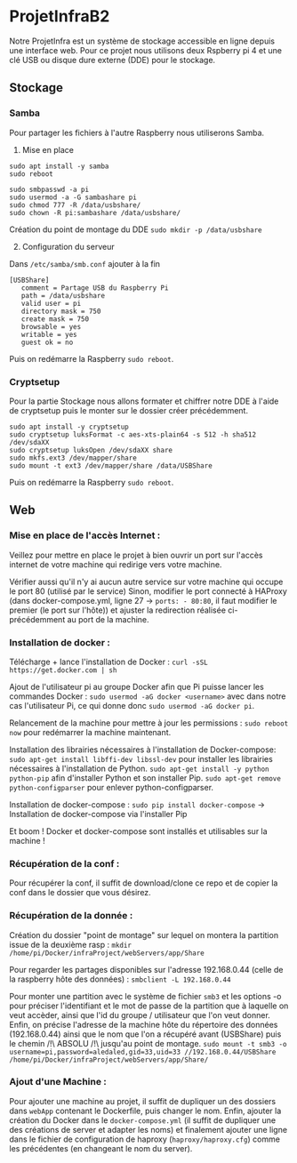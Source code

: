 # ProjetInfraB2

Notre ProjetInfra est un système de stockage accessible en ligne depuis une interface web.
Pour ce projet nous utilisons deux Rspberry pi 4 et une clé USB ou disque dure externe (DDE) pour le stockage.

## Stockage

### Samba
Pour partager les fichiers à l'autre Raspberry nous utiliserons Samba.

1. Mise en place
```
sudo apt install -y samba
sudo reboot

sudo smbpasswd -a pi
sudo usermod -a -G sambashare pi
sudo chmod 777 -R /data/usbshare/
sudo chown -R pi:sambashare /data/usbshare/
```
Création du point de montage du DDE
`sudo mkdir -p /data/usbshare`

2. Configuration du serveur

Dans `/etc/samba/smb.conf` ajouter à la fin

```
[USBShare]
   comment = Partage USB du Raspberry Pi
   path = /data/usbshare
   valid user = pi
   directory mask = 750
   create mask = 750
   browsable = yes
   writable = yes
   guest ok = no
```

Puis on redémarre la Raspberry `sudo reboot`. 

### Cryptsetup

Pour la partie Stockage nous allons formater et chiffrer notre DDE à l'aide de cryptsetup puis le monter sur le dossier créer précédemment.
```
sudo apt install -y cryptsetup
sudo cryptsetup luksFormat -c aes-xts-plain64 -s 512 -h sha512 /dev/sdaXX
sudo cryptsetup luksOpen /dev/sdaXX share
sudo mkfs.ext3 /dev/mapper/share
sudo mount -t ext3 /dev/mapper/share /data/USBShare
```

Puis on redémarre la Raspberry `sudo reboot`. 

## Web

### Mise en place de l'accès Internet :

Veillez pour mettre en place le projet à bien ouvrir un port sur l'accès internet de votre machine qui redirige vers votre machine.

Vérifier aussi qu'il n'y ai aucun autre service sur votre machine qui occupe le port 80 (utilisé par le service) Sinon, modifier le port connecté à HAProxy (dans docker-compose.yml, ligne 27 -> `ports: - 80:80`, il faut modifier le premier (le port sur l'hôte)) et ajuster la redirection réalisée ci-précédemment au port de la machine.

### Installation de docker :

Télécharge + lance l'installation de Docker :
`curl -sSL https://get.docker.com | sh`

Ajout de l'utilisateur pi au groupe Docker afin que Pi puisse lancer les commandes Docker :
`sudo usermod -aG docker <username>` avec dans notre cas l'utilisateur Pi, ce qui donne donc `sudo usermod -aG docker pi`.

Relancement de la machine pour mettre à jour les permissions :
`sudo reboot now` pour redémarrer la machine maintenant.

Installation des librairies nécessaires à l'installation de Docker-compose:
`sudo apt-get install libffi-dev libssl-dev` pour installer les librairies nécessaires à l'installation de Python.
`sudo apt-get install -y python python-pip` afin d'installer Python et son installer Pip.
`sudo apt-get remove python-configparser` pour enlever python-configparser.

Installation de docker-compose :
`sudo pip install docker-compose` -> Installation de docker-compose via l'installer Pip

Et boom ! Docker et docker-compose sont installés et utilisables sur la machine !

### Récupération de la conf :

Pour récupérer la conf, il suffit de download/clone ce repo et de copier la conf dans le dossier que vous désirez.

### Récupération de la donnée :

Création du dossier "point de montage" sur lequel on montera la partition issue de la deuxième rasp :
`mkdir /home/pi/Docker/infraProject/webServers/app/Share`

Pour regarder les partages disponibles sur l'adresse 192.168.0.44 (celle de la raspberry hôte des données) :
`smbclient -L 192.168.0.44`

Pour monter une partition avec le système de fichier `smb3` et les options -o pour préciser l'identifiant et le mot de passe de la partition que à laquelle on veut accèder, ainsi que l'id du groupe / utilisateur que l'on veut donner. Enfin, on précise l'adresse de la machine hôte du répertoire des données (192.168.0.44) ainsi que le nom que l'on a récupéré avant (USBShare) puis le chemin /!\ ABSOLU /!\ jusqu'au point de montage.
`sudo mount -t smb3 -o username=pi,password=aledaled,gid=33,uid=33 //192.168.0.44/USBShare /home/pi/Docker/infraProject/webServers/app/Share/`

### Ajout d'une Machine :

Pour ajouter une machine au projet, il suffit de dupliquer un des dossiers dans `webApp` contenant le Dockerfile, puis changer le nom. Enfin, ajouter la création du Docker dans le `docker-compose.yml` (il suffit de dupliquer une des créations de server et adapter les noms) et finalement ajouter une ligne dans le fichier de configuration de haproxy (`haproxy/haproxy.cfg`) comme les précédentes (en changeant le nom du server).
